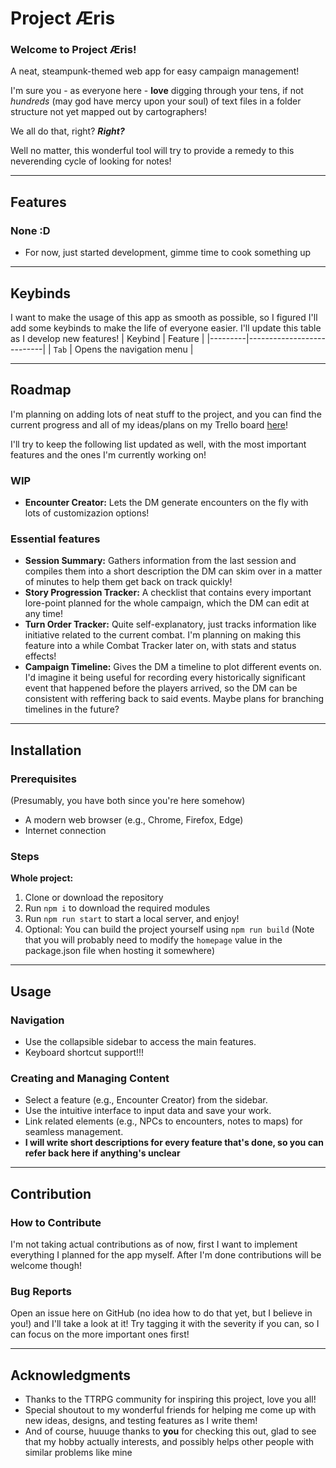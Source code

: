 # Project Æris 

### Welcome to **Project Æris**!
A neat, steampunk-themed web app for easy campaign management!

I'm sure you - as everyone here - **love** digging through your tens, if not *hundreds* (may god have mercy upon your soul) of text files in a folder structure not yet mapped out by cartographers!

We all do that, right? ***Right?***

Well no matter, this wonderful tool will try to provide a remedy to this neverending cycle of looking for notes!

---

## Features

### None :D
- For now, just started development, gimme time to cook something up

---

## Keybinds

I want to make the usage of this app as smooth as possible, so I figured I'll add some keybinds to make the life of everyone easier. I'll update this table as I develop new features!
| Keybind | Feature                   |
|---------|---------------------------|
| `Tab`   | Opens the navigation menu |

---

## Roadmap

I'm planning on adding lots of neat stuff to the project, and you can find the current progress and all of my ideas/plans on my Trello board [here](https://trello.com/b/KJmSj30K/dm-app)!

 I'll try to keep the following list updated as well, with the most important features and the ones I'm currently working on!

### WIP
- **Encounter Creator:** Lets the DM generate encounters on the fly with lots of customizazion options!

### Essential features
- **Session Summary:** Gathers information from the last session and compiles them into a short description the DM can skim over in a matter of minutes to help them get back on track quickly!
- **Story Progression Tracker:** A checklist that contains every important lore-point planned for the whole campaign, which the DM can edit at any time!
- **Turn Order Tracker:** Quite self-explanatory, just tracks information like initiative related to the current combat. I'm planning on making this feature into a while Combat Tracker later on, with stats and status effects!
- **Campaign Timeline:** Gives the DM a timeline to plot different events on. I'd imagine it being useful for recording every historically significant event that happened before the players arrived, so the DM can be consistent with reffering back to said events. Maybe plans for branching timelines in the future?

---

## Installation

### Prerequisites
(Presumably, you have both since you're here somehow)
- A modern web browser (e.g., Chrome, Firefox, Edge)
- Internet connection

### Steps
**Whole project:**
1. Clone or download the repository
2. Run `npm i` to download the required modules
3. Run `npm run start` to start a local server, and enjoy!
4. Optional: You can build the project yourself using `npm run build`
(Note that you will probably need to modify the `homepage` value in the package.json file when hosting it somewhere)

---

## Usage

### Navigation
- Use the collapsible sidebar to access the main features.
- Keyboard shortcut support!!!

### Creating and Managing Content
- Select a feature (e.g., Encounter Creator) from the sidebar.
- Use the intuitive interface to input data and save your work.
- Link related elements (e.g., NPCs to encounters, notes to maps) for seamless management.
- **I will write short descriptions for every feature that's done, so you can refer back here if anything's unclear**

---

## Contribution

### How to Contribute
I'm not taking actual contributions as of now, first I want to implement everything I planned for the app myself. After I'm done contributions will be welcome though!

### Bug Reports
Open an issue here on GitHub (no idea how to do that yet, but I believe in you!) and I'll take a look at it! Try tagging it with the severity if you can, so I can focus on the more important ones first!

---

## Acknowledgments
- Thanks to the TTRPG community for inspiring this project, love you all!
- Special shoutout to my wonderful friends for helping me come up with new ideas, designs, and testing features as I write them!
- And of course, huuuge thanks to **you** for checking this out, glad to see that my hobby actually interests, and possibly helps other people with similar problems like mine